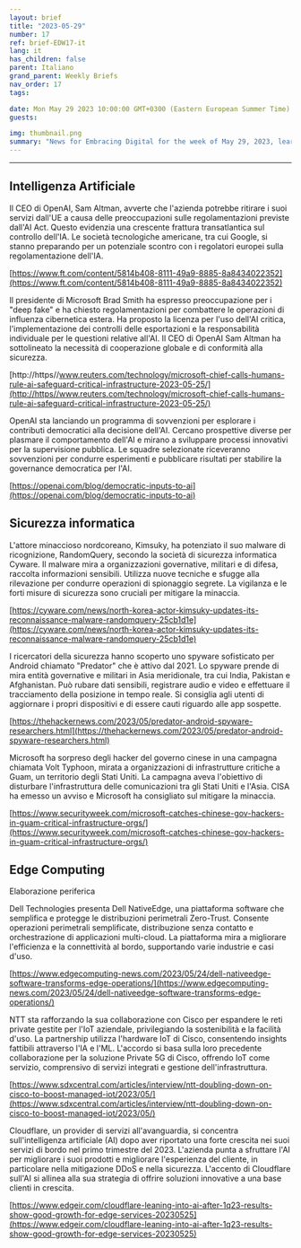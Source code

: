 ```yaml
---
layout: brief
title: "2023-05-29"
number: 17
ref: brief-EDW17-it
lang: it
has_children: false
parent: Italiano
grand_parent: Weekly Briefs
nav_order: 17
tags:

date: Mon May 29 2023 10:00:00 GMT+0300 (Eastern European Summer Time)
guests:

img: thumbnail.png
summary: "News for Embracing Digital for the week of May 29, 2023, learn about more regulations for AI, increased nation-state cyber attacks, and edge computing investments."
---
```




---

## Intelligenza Artificiale

Il CEO di OpenAI, Sam Altman, avverte che l'azienda potrebbe ritirare i suoi servizi dall'UE a causa delle preoccupazioni sulle regolamentazioni previste dall'AI Act. Questo evidenzia una crescente frattura transatlantica sul controllo dell'IA. Le società tecnologiche americane, tra cui Google, si stanno preparando per un potenziale scontro con i regolatori europei sulla regolamentazione dell'IA.

[https://www.ft.com/content/5814b408-8111-49a9-8885-8a8434022352](https://www.ft.com/content/5814b408-8111-49a9-8885-8a8434022352)

Il presidente di Microsoft Brad Smith ha espresso preoccupazione per i "deep fake" e ha chiesto regolamentazioni per combattere le operazioni di influenza cibernetica estera. Ha proposto la licenza per l'uso dell'AI critica, l'implementazione dei controlli delle esportazioni e la responsabilità individuale per le questioni relative all'AI. Il CEO di OpenAI Sam Altman ha sottolineato la necessità di cooperazione globale e di conformità alla sicurezza.

[http://https//www.reuters.com/technology/microsoft-chief-calls-humans-rule-ai-safeguard-critical-infrastructure-2023-05-25/](http://https//www.reuters.com/technology/microsoft-chief-calls-humans-rule-ai-safeguard-critical-infrastructure-2023-05-25/)

OpenAI sta lanciando un programma di sovvenzioni per esplorare i contributi democratici alla decisione dell'AI. Cercano prospettive diverse per plasmare il comportamento dell'AI e mirano a sviluppare processi innovativi per la supervisione pubblica. Le squadre selezionate riceveranno sovvenzioni per condurre esperimenti e pubblicare risultati per stabilire la governance democratica per l'AI.

[https://openai.com/blog/democratic-inputs-to-ai](https://openai.com/blog/democratic-inputs-to-ai)

## Sicurezza informatica

L'attore minaccioso nordcoreano, Kimsuky, ha potenziato il suo malware di ricognizione, RandomQuery, secondo la società di sicurezza informatica Cyware. Il malware mira a organizzazioni governative, militari e di difesa, raccolta informazioni sensibili. Utilizza nuove tecniche e sfugge alla rilevazione per condurre operazioni di spionaggio segrete. La vigilanza e le forti misure di sicurezza sono cruciali per mitigare la minaccia.

[https://cyware.com/news/north-korea-actor-kimsuky-updates-its-reconnaissance-malware-randomquery-25cb1d1e](https://cyware.com/news/north-korea-actor-kimsuky-updates-its-reconnaissance-malware-randomquery-25cb1d1e)

I ricercatori della sicurezza hanno scoperto uno spyware sofisticato per Android chiamato "Predator" che è attivo dal 2021. Lo spyware prende di mira entità governative e militari in Asia meridionale, tra cui India, Pakistan e Afghanistan. Può rubare dati sensibili, registrare audio e video e effettuare il tracciamento della posizione in tempo reale. Si consiglia agli utenti di aggiornare i propri dispositivi e di essere cauti riguardo alle app sospette.

[https://thehackernews.com/2023/05/predator-android-spyware-researchers.html](https://thehackernews.com/2023/05/predator-android-spyware-researchers.html)

Microsoft ha sorpreso degli hacker del governo cinese in una campagna chiamata Volt Typhoon, mirata a organizzazioni di infrastrutture critiche a Guam, un territorio degli Stati Uniti. La campagna aveva l'obiettivo di disturbare l'infrastruttura delle comunicazioni tra gli Stati Uniti e l'Asia. CISA ha emesso un avviso e Microsoft ha consigliato sul mitigare la minaccia.

[https://www.securityweek.com/microsoft-catches-chinese-gov-hackers-in-guam-critical-infrastructure-orgs/](https://www.securityweek.com/microsoft-catches-chinese-gov-hackers-in-guam-critical-infrastructure-orgs/)

## Edge Computing

Elaborazione periferica

Dell Technologies presenta Dell NativeEdge, una piattaforma software che semplifica e protegge le distribuzioni perimetrali Zero-Trust. Consente operazioni perimetrali semplificate, distribuzione senza contatto e orchestrazione di applicazioni multi-cloud. La piattaforma mira a migliorare l'efficienza e la connettività al bordo, supportando varie industrie e casi d'uso.

[https://www.edgecomputing-news.com/2023/05/24/dell-nativeedge-software-transforms-edge-operations/](https://www.edgecomputing-news.com/2023/05/24/dell-nativeedge-software-transforms-edge-operations/)

NTT sta rafforzando la sua collaborazione con Cisco per espandere le reti private gestite per l'IoT aziendale, privilegiando la sostenibilità e la facilità d'uso. La partnership utilizza l'hardware IoT di Cisco, consentendo insights fattibili attraverso l'IA e l'ML. L'accordo si basa sulla loro precedente collaborazione per la soluzione Private 5G di Cisco, offrendo IoT come servizio, comprensivo di servizi integrati e gestione dell'infrastruttura.

[https://www.sdxcentral.com/articles/interview/ntt-doubling-down-on-cisco-to-boost-managed-iot/2023/05/](https://www.sdxcentral.com/articles/interview/ntt-doubling-down-on-cisco-to-boost-managed-iot/2023/05/)

Cloudflare, un provider di servizi all'avanguardia, si concentra sull'intelligenza artificiale (AI) dopo aver riportato una forte crescita nei suoi servizi di bordo nel primo trimestre del 2023. L'azienda punta a sfruttare l'AI per migliorare i suoi prodotti e migliorare l'esperienza del cliente, in particolare nella mitigazione DDoS e nella sicurezza. L'accento di Cloudflare sull'AI si allinea alla sua strategia di offrire soluzioni innovative a una base clienti in crescita.

[https://www.edgeir.com/cloudflare-leaning-into-ai-after-1q23-results-show-good-growth-for-edge-services-20230525](https://www.edgeir.com/cloudflare-leaning-into-ai-after-1q23-results-show-good-growth-for-edge-services-20230525)


